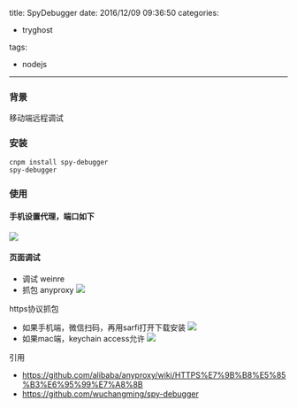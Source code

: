 title: SpyDebugger
date: 2016/12/09 09:36:50
categories:
 - tryghost

tags:
 - nodejs 



---

### 背景
移动端远程调试

### 安装
```language-bash
cnpm install spy-debugger
spy-debugger
```

### 使用
#### 手机设置代理，端口如下
![](http://img.sandseasoft.com/image/9/25/d37ca78121309cf8f4a2a7355a73e.png)

#### 页面调试
* 调试 weinre
* 抓包 anyproxy
![](http://img.sandseasoft.com/image/8/42/2a71cb8dbfe6003e27dda865116e2.png)

https协议抓包

* 如果手机端，微信扫码，再用sarfi打开下载安装
![](http://img.sandseasoft.com/image/f/a5/902d5666dc9b4957e7333c0e295fb.png)
* 如果mac端，keychain access允许
![](http://img.sandseasoft.com/image/7/f3/f61baacfd264c830350dc23602efe.png)

引用

* https://github.com/alibaba/anyproxy/wiki/HTTPS%E7%9B%B8%E5%85%B3%E6%95%99%E7%A8%8B
* https://github.com/wuchangming/spy-debugger




